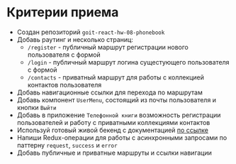 # Критерии приема

- Создан репозиторий `goit-react-hw-08-phonebook`
- Добавь раутинг и несколько страниц:
  - `/register` - публичный маршрут регистрации нового пользователя с формой
  - `/login` - публичный маршрут логина сущестующего пользователя с формой
  - `/contacts` - приватный маршрут для работы с коллекцией контактов
    пользователя
- Добавь навигационные ссылки для перехода по маршрутам
- Добавь компонент `UserMenu`, состоящий из почты пользователя и кнопки `Выйти`
- Добавь в приложение `Телефонной книги` возможность регистрации пользователей и
  работу с приватными коллекциями контактов
- Используй готовый живой бекенд с документацией
  [по ссылке](https://goit-phonebook-api.herokuapp.com/docs)
- Напиши Redux-операции для работы с асинхронными запросами по паттерну
  `request`, `success` и `error`
- Добавь публичные и приватные маршруты и ссылки навигации
